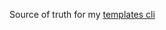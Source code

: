 Source of truth for my [templates cli](https://github.com/isthatcentered/unicorn/tree/master/packages/scaffold)
